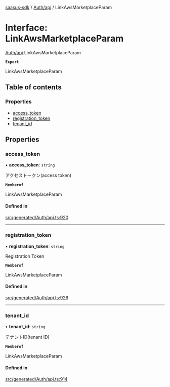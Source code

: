[saasus-sdk](../README.md) / [Auth/api](../modules/Auth_api.md) / LinkAwsMarketplaceParam

# Interface: LinkAwsMarketplaceParam

[Auth/api](../modules/Auth_api.md).LinkAwsMarketplaceParam

**`Export`**

LinkAwsMarketplaceParam

## Table of contents

### Properties

- [access\_token](Auth_api.LinkAwsMarketplaceParam.md#access_token)
- [registration\_token](Auth_api.LinkAwsMarketplaceParam.md#registration_token)
- [tenant\_id](Auth_api.LinkAwsMarketplaceParam.md#tenant_id)

## Properties

### access\_token

• **access\_token**: `string`

アクセストークン(access token)

**`Memberof`**

LinkAwsMarketplaceParam

#### Defined in

[src/generated/Auth/api.ts:920](https://github.com/saasus-platform/saasus-sdk-javascript/blob/55abc15/src/generated/Auth/api.ts#L920)

___

### registration\_token

• **registration\_token**: `string`

Registration Token

**`Memberof`**

LinkAwsMarketplaceParam

#### Defined in

[src/generated/Auth/api.ts:926](https://github.com/saasus-platform/saasus-sdk-javascript/blob/55abc15/src/generated/Auth/api.ts#L926)

___

### tenant\_id

• **tenant\_id**: `string`

テナントID(tenant ID)

**`Memberof`**

LinkAwsMarketplaceParam

#### Defined in

[src/generated/Auth/api.ts:914](https://github.com/saasus-platform/saasus-sdk-javascript/blob/55abc15/src/generated/Auth/api.ts#L914)
